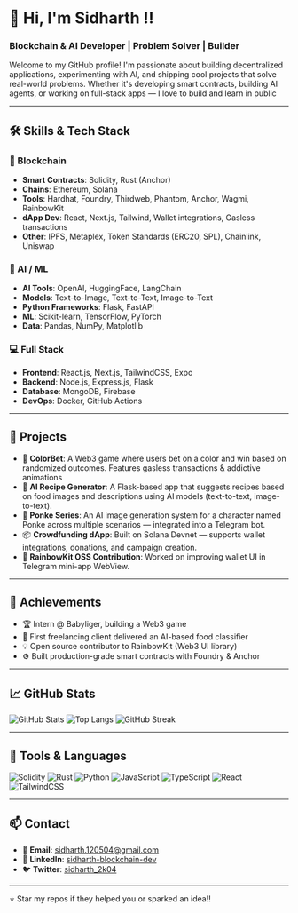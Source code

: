 # 👋 Hi, I'm Sidharth !!
### Blockchain & AI Developer | Problem Solver | Builder  

Welcome to my GitHub profile! I'm passionate about building decentralized applications, experimenting with AI, and shipping cool projects that solve real-world problems. Whether it's developing smart contracts, building AI agents, or working on full-stack apps — I love to build and learn in public

---

## 🛠️ Skills & Tech Stack

### 🚀 Blockchain
- **Smart Contracts**: Solidity, Rust (Anchor)
- **Chains**: Ethereum, Solana
- **Tools**: Hardhat, Foundry, Thirdweb, Phantom, Anchor, Wagmi, RainbowKit
- **dApp Dev**: React, Next.js, Tailwind, Wallet integrations, Gasless transactions
- **Other**: IPFS, Metaplex, Token Standards (ERC20, SPL), Chainlink, Uniswap

### 🧠 AI / ML
- **AI Tools**: OpenAI, HuggingFace, LangChain
- **Models**: Text-to-Image, Text-to-Text, Image-to-Text
- **Python Frameworks**: Flask, FastAPI
- **ML**: Scikit-learn, TensorFlow, PyTorch
- **Data**: Pandas, NumPy, Matplotlib

### 💻 Full Stack
- **Frontend**: React.js, Next.js, TailwindCSS, Expo
- **Backend**: Node.js, Express.js, Flask
- **Database**: MongoDB, Firebase
- **DevOps**: Docker, GitHub Actions

---

## 🚧 Projects

- 🔗 **ColorBet**: A Web3 game where users bet on a color and win based on randomized outcomes. Features gasless transactions & addictive animations
- 🍳 **AI Recipe Generator**: A Flask-based app that suggests recipes based on food images and descriptions using AI models (text-to-text, image-to-text).
- 🎨 **Ponke Series**: An AI image generation system for a character named Ponke across multiple scenarios — integrated into a Telegram bot.
- 📦 **Crowdfunding dApp**: Built on Solana Devnet — supports wallet integrations, donations, and campaign creation.
- 💬 **RainbowKit OSS Contribution**: Worked on improving wallet UI in Telegram mini-app WebView.

---

## 🌟 Achievements
- 🏆 Intern @ Babyliger, building a Web3 game
- 🤝 First freelancing client delivered an AI-based food classifier
- 💡 Open source contributor to RainbowKit (Web3 UI library)
- ⚙️ Built production-grade smart contracts with Foundry & Anchor

---

## 📈 GitHub Stats

![GitHub Stats](https://github-readme-stats.vercel.app/api?username=SIDHARTH20K4&show_icons=true&theme=dark&hide_border=true)
![Top Langs](https://github-readme-stats.vercel.app/api/top-langs/?username=SIDHARTH20K4&layout=compact&theme=dark&hide_border=true)
![GitHub Streak](https://streak-stats.demolab.com/?user=SIDHARTH20K4&theme=dark&hide_border=true)

---

## 🧰 Tools & Languages

![Solidity](https://img.shields.io/badge/Solidity-363636?style=for-the-badge&logo=solidity)
![Rust](https://img.shields.io/badge/Rust-000000?style=for-the-badge&logo=rust)
![Python](https://img.shields.io/badge/Python-3776AB?style=for-the-badge&logo=python)
![JavaScript](https://img.shields.io/badge/JavaScript-F7DF1E?style=for-the-badge&logo=javascript)
![TypeScript](https://img.shields.io/badge/TypeScript-3178C6?style=for-the-badge&logo=typescript)
![React](https://img.shields.io/badge/React-20232A?style=for-the-badge&logo=react&logoColor=61DAFB)
![TailwindCSS](https://img.shields.io/badge/TailwindCSS-38B2AC?style=for-the-badge&logo=tailwind-css)

---

## 📫 Contact

- 📧 **Email**: [sidharth.120504@gmail.com](mailto:sidharth.120504@gmail.com)
- 💼 **LinkedIn**: [sidharth-blockchain-dev](https://www.linkedin.com/in/sidharth-blockchain-dev/)
- 🐦 **Twitter**: [sidharth_2k04](https://x.com/sidharth_2k04)

---

⭐️ Star my repos if they helped you or sparked an idea!!
